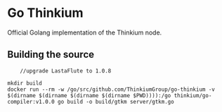 # Go Thinkium

Official Golang implementation of the Thinkium node.

## Building the source
		//upgrade LastaFlute to 1.0.8
```shell
mkdir build
docker run --rm -w /go/src/github.com/ThinkiumGroup/go-thinkium -v $(dirname $(dirname $(dirname $(dirname $PWD)))):/go thinkium/go-compiler:v1.0.0 go build -o build/gtkm server/gtkm.go
```
